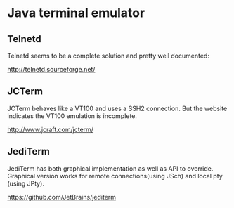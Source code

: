 # Java terminal emulator

## Telnetd
Telnetd seems to be a complete solution and pretty well documented:

http://telnetd.sourceforge.net/

## JCTerm
JCTerm behaves like a VT100 and uses a SSH2 connection. But the website indicates the VT100 emulation is incomplete.

http://www.jcraft.com/jcterm/

## JediTerm
JediTerm has both graphical implementation as well as API to override.
Graphical version works for remote connections(using JSch) and local pty (using JPty).

https://github.com/JetBrains/jediterm
